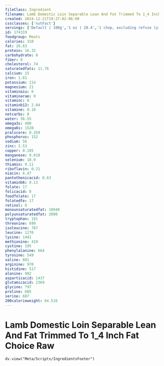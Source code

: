 ```yaml
---
fileClass: Ingredient
filename: Lamb Domestic Loin Separable Lean And Fat Trimmed To 1_4 Inch Fat Choice Raw
created: 2024-12-21T19:27:02-06:00
cssclasses: ['nutFact']
servings: ['Default | 100g','1 oz | 28.4','1 chop, excluding refuse (yield from 1 raw chop, with refuse, weighing 120 g) | 95']
id: 174319
foodgroup: Meats
calories: 310
fat: 26.63
protein: 16.32
carbohydrate: 0
fiber: 0
cholesterol: 74
saturatedfats: 11.76
calcium: 15
iron: 1.61
potassium: 214
magnesium: 21
vitaminaiu: 0
vitaminarae: 0
vitaminc: 0
vitaminb12: 2.04
vitamine: 0.18
netcarbs: 0
water: 56.55
omega3s: 480
omega6s: 1520
pralscore: 8.358
phosphorus: 152
sodium: 56
zinc: 2.53
copper: 0.105
manganese: 0.018
selenium: 18.9
thiamin: 0.11
riboflavin: 0.21
niacin: 6.47
pantothenicacid: 0.63
vitaminb6: 0.13
folate: 17
folicacid: 0
foodfolate: 17
folatedfe: 17
retinol: 0
monounsaturatedfat: 10940
polyunsaturatedfat: 2080
tryptophan: 191
threonine: 699
isoleucine: 787
leucine: 1270
lysine: 1441
methionine: 419
cystine: 195
phenylalanine: 664
tyrosine: 549
valine: 881
arginine: 970
histidine: 517
alanine: 982
asparticacid: 1437
glutamicacid: 2369
glycine: 797
proline: 685
serine: 607
200calorieweight: 64.516
---
```


# Lamb Domestic Loin Separable Lean And Fat Trimmed To 1_4 Inch Fat Choice Raw

```dataviewjs
dv.view("Meta/Scripts/IngredientsFooter")
```
